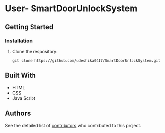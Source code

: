 
# User- SmartDoorUnlockSystem

## Getting Started
### Installation

1. Clone the respository:

    ```
    git clone https://github.com/udeshika0417/SmartDoorUnlockSystem.git
    ```


## Built With

* HTML
* CSS
* Java Script

## Authors

See the detailed list of [contributors](https://github.com/udeshika0417/SmartDoorUnlockSystem/graphs/contributors) who contributed to this project.
